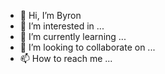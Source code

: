 - 👋 Hi, I’m Byron 
- 👀 I’m interested in ...
- 🌱 I’m currently learning ...
- 💞️ I’m looking to collaborate on ...
- 📫 How to reach me ...

<!---
bwellsL/bwellsL is a ✨ special ✨ repository because its `README.md` (this file) appears on your GitHub profile.
You can click the Preview link to take a look at your changes.
--->
